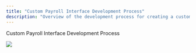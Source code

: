 ```yaml
---
title: "Custom Payroll Interface Development Process"
description: "Overview of the development process for creating a custom payroll interface, including design review and implementation steps."
---
```


Custom Payroll Interface Development Process

![](/img/dstCustomInterfaceReview_Design_big.png)
